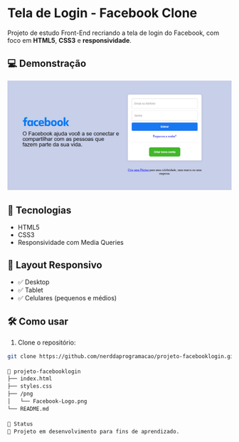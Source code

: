 # Tela de Login - Facebook Clone

Projeto de estudo Front-End recriando a tela de login do Facebook, com foco em **HTML5**, **CSS3** e **responsividade**.

## 💻 Demonstração

![Screenshot do projeto](./screenshot.png) 

## 🚀 Tecnologias

- HTML5  
- CSS3  
- Responsividade com Media Queries

## 📱 Layout Responsivo

- ✅ Desktop  
- ✅ Tablet  
- ✅ Celulares (pequenos e médios)

## 🛠️ Como usar

1. Clone o repositório:
```bash
git clone https://github.com/nerddaprogramacao/projeto-facebooklogin.git

📁 projeto-facebooklogin
├── index.html
├── styles.css
├── /png
│   └── Facebook-Logo.png
└── README.md

📌 Status
🚧 Projeto em desenvolvimento para fins de aprendizado.
